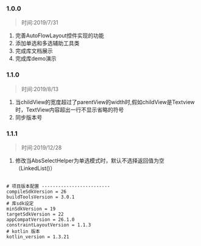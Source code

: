 ### 1.0.0

> 时间:2019/7/31
1. 完善AutoFlowLayout控件实现的功能
2. 添加单选和多选辅助工具类
3. 完成库文档展示
4. 完成库demo演示

### 1.1.0

> 时间:2019/8/13

1. 当childView的宽度超过了parentView的width时,假如childView是Textview时，TextView内容超出一行不显示省略的符号
2. 同步版本号

### 1.1.1

> 时间:2019/12/28

1. 修改当AbsSelectHelper为单选模式时，默认不选择返回值为空（LinkedList()）


```

# 项目版本配置 -------------------------
compileSdkVersion = 26
buildToolsVersion = 3.0.1
# 库sdk设定
minSdkVersion = 19
targetSdkVersion = 22
appCompatVersion = 26.1.0
constraintLayoutVersion = 1.1.3
# kotlin 版本
kotlin_version = 1.3.21

```


